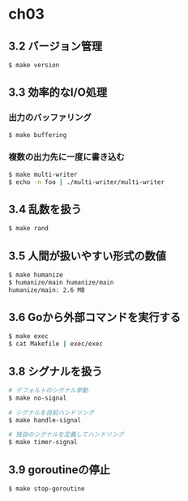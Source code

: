 # ch03

## 3.2 バージョン管理

```bash
$ make version
```

## 3.3 効率的なI/O処理

### 出力のバッファリング

```bash
$ make buffering
```

### 複数の出力先に一度に書き込む

```bash
$ make multi-writer
$ echo -n foo | ./multi-writer/multi-writer
```

## 3.4 乱数を扱う

```bash
$ make rand
```

## 3.5 人間が扱いやすい形式の数値

```bash
$ make humanize
$ humanize/main humanize/main
humanize/main: 2.6 MB
```

## 3.6 Goから外部コマンドを実行する

```bash
$ make exec
$ cat Makefile | exec/exec
```

## 3.8 シグナルを扱う

```bash
# デフォルトのシグナル挙動
$ make no-signal

# シグナルを自前ハンドリング
$ make handle-signal

# 独自のシグナルを定義してハンドリング
$ make timer-signal
```

## 3.9 goroutineの停止

```bash
$ make stop-goroutine
```
